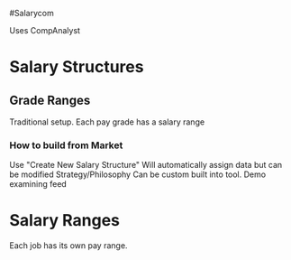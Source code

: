 #Salarycom

Uses CompAnalyst

# Salary Structures
## Grade Ranges
Traditional setup.
Each pay grade has a salary range

### How to build from Market
Use "Create New Salary Structure"
Will automatically assign data but can be modified
Strategy/Philosophy Can be custom built into tool.
Demo examining feed
# Salary Ranges
Each job has its own pay range. 